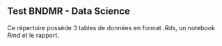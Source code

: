 ## Test BNDMR - Data Science

Ce répertoire possède 3 tables de données en format *.Rds*, un notebook *Rmd* et le rapport. 
